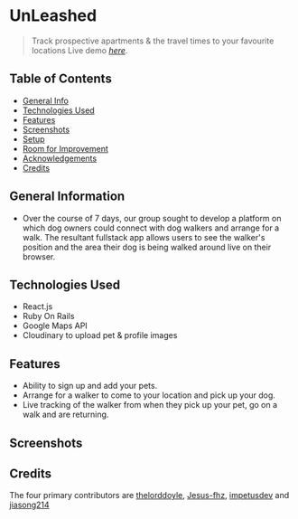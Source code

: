 # UnLeashed
> Track prospective apartments & the travel times to your favourite locations
> Live demo [_here_](https://unleashed-client.netlify.app). 

## Table of Contents
* [General Info](#general-information)
* [Technologies Used](#technologies-used)
* [Features](#features)
* [Screenshots](#screenshots)
* [Setup](#setup)
* [Room for Improvement](#room-for-improvement)
* [Acknowledgements](#acknowledgements)
* [Credits](#credits)
<!-- * [License](#license) -->

## General Information
- Over the course of 7 days, our group sought to develop a platform on which dog owners could connect with dog walkers and arrange for a walk. The resultant fullstack app allows users to see the walker's position and the area their dog is being walked around live on their browser.

## Technologies Used
- React.js
- Ruby On Rails
- Google Maps API
- Cloudinary to upload pet & profile images

## Features
- Ability to sign up and add your pets. 
- Arrange for a walker to come to your location and pick up your dog. 
- Live tracking of the walker from when they pick up your pet, go on a walk and are returning. 

## Screenshots


## Credits
The four primary contributors are [thelorddoyle](https://github.com/thelorddoyle/), [Jesus-fhz](https://github.com/Jesus-fhz), [impetusdev](https://github.com/impetusdev) and [jiasong214](https://github.com/jiasong214)
